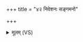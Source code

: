 +++
title = "४२ निवेशनः सङ्गमनो"

+++
<details><summary>मूलम् (VS)</summary>

नि॒वेश॑नः सं॒गम॑नो॒ वसू॑नां दे॒व इ॑व सवि॒ता स॒त्यध॑र्मा। इन्द्रो॒ न त॑स्थौ सम॒रे धना॑नाम् ॥
</details>